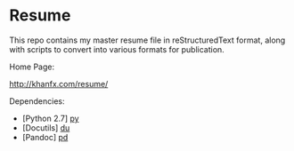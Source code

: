 # Resume

This repo contains my master resume file in reStructuredText format, 
along with scripts to convert into various formats for publication.

Home Page:

<http://khanfx.com/resume/>

Dependencies:

* [Python 2.7] [py]
* [Docutils] [du]
* [Pandoc] [pd]

[py]: http://www.python.org/
[du]: http://docutils.sourceforge.net/
[pd]: http://johnmacfarlane.net/pandoc/
